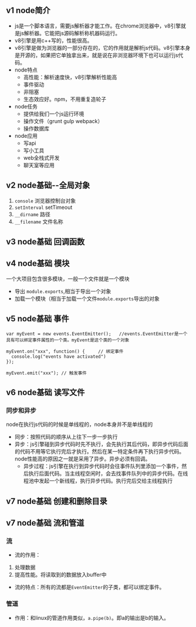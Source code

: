 ## v1 node简介
- js是一个脚本语言，需要js解析器才能工作。在chrome浏览器中，v8引擎就是js解析器。它能把js源码解析称机器码运行。
- v8引擎是用c++写的，性能很高。
- v8引擎是做为浏览器的一部分存在的，它的作用就是解析js代码。v8引擎本身是开源的，如果把它单独拿出来，就是说在非浏览器环境下也可以运行js代码。
- node特点
  - 高性能：解析速度快，v8引擎解析性能高
  - 事件驱动
  - 非阻塞
  - 生态效应好。npm，不用重复造轮子
- node任务
  - 提供给我们一个js运行环境
  - 操作文件（grunt gulp webpack）
  - 操作数据库
- node应用
  - 写api
  - 写小工具
  - web全栈式开发
  - 聊天室等应用
## v2 node基础--全局对象
1. `console` 浏览器控制台对象
2. `setInterval`  setTimeout
3. `__dirname`   路径
4. `__filename`  文件名称

## v3 node基础 回调函数


## v4 node基础 模块
一个大项目包含很多模块，一般一个文件就是一个模块

- 导出 `module.exports`,相当于导出一个对象
- 加载一个模块（相当于加载一个文件`module.exports`导出的对象

## v5 node基础 事件
```
var myEvent = new events.EventEmitter();   //events.EventEmitter是一个具有可以绑定事件属性的一个类。myEvent是这个类的一个对象

myEvent.on("xxx", function() {     // 绑定事件
  console.log("events have activated")
});

myEvent.emit("xxx"); // 触发事件
```

## v6 node基础 读写文件
### 同步和异步
node在执行js代码的时候是单线程的，node本身并不是单线程的
- 同步：按照代码的顺序从上往下一步一步执行
- 异步：js引擎碰到异步代码时先不执行，会先执行其后代码，即异步代码后面的代码不用等它执行完后才执行。然后在某一特定条件再下执行异步代码。node性能高的原因之一就是采用了异步。异步必须有回调。
  - 异步过程：js引擎在执行到异步代码时会往事件队列里添加一个事件，然后执行后面代码。当主线程空闲时，会去找事件队列中的异步代码。在线程池中发起一个新线程，执行异步代码。执行完后交给主线程执行

## v7 node基础 创建和删除目录

## v7 node基础 流和管道
### 流
- 流的作用：
1. 处理数据
2. 提高性能。将读取到的数据放入buffer中
- 流的特点：所有的流都是`EventEmitter`的子类，都可以绑定事件。
### 管道
- 作用：和linux的管道作用类似，`a.pipe(b)`。即a的输出是b的输入。
